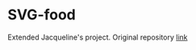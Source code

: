 # SVG-food

Extended Jacqueline's project.
Original repository [link](http://i6.cims.nyu.edu/~jjp547/drawing/SVG/icon-system/index.html) 

